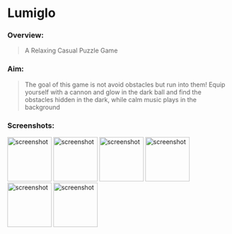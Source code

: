  # Lumiglo

### Overview:
> A Relaxing Casual Puzzle Game

### Aim:
>The goal of this game is not avoid obstacles but run into them! Equip yourself with a cannon and glow in the dark ball and find the obstacles hidden in the dark, while calm music plays in the background

### Screenshots:
<img src="https://user-images.githubusercontent.com/83337255/156592291-836bea2e-1eb2-4bf9-9b92-10447ce84fb3.jpeg" alt="screenshot" width="100"/> <img src="https://user-images.githubusercontent.com/83337255/156592297-524daf87-eff6-4a2f-a7d9-639f3934c8ec.jpg" alt="screenshot" width="100"/> <img src="https://user-images.githubusercontent.com/83337255/156592307-c22852b9-3118-48e9-b45e-7e1bc71bca16.jpg" alt="screenshot" width="100"/> <img src="https://user-images.githubusercontent.com/83337255/156592310-24776b92-9948-4146-acb2-c2efe27e823c.jpg" alt="screenshot" width="100"/> <img src="https://user-images.githubusercontent.com/83337255/156592315-7765d08e-576d-4004-88a7-ed09fdf2be79.jpeg" alt="screenshot" width="100"/> <img src="https://user-images.githubusercontent.com/83337255/156592317-e2a16f87-c53c-4cc6-96c1-6863bfb0f52c.jpeg" alt="screenshot" width="100"/>
